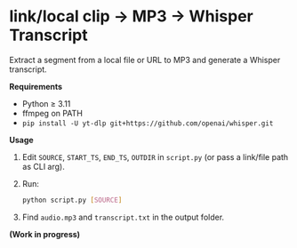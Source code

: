 # link/local clip → MP3 → Whisper Transcript

Extract a segment from a local file or URL to MP3 and generate a Whisper transcript.

**Requirements**

* Python ≥ 3.11
* ffmpeg on PATH
* `pip install -U yt-dlp git+https://github.com/openai/whisper.git`

**Usage**

1. Edit `SOURCE`, `START_TS`, `END_TS`, `OUTDIR` in `script.py` (or pass a link/file path as CLI arg).
2. Run:

   ```bash
   python script.py [SOURCE]
   ```
3. Find `audio.mp3` and `transcript.txt` in the output folder.

**(Work in progress)**

